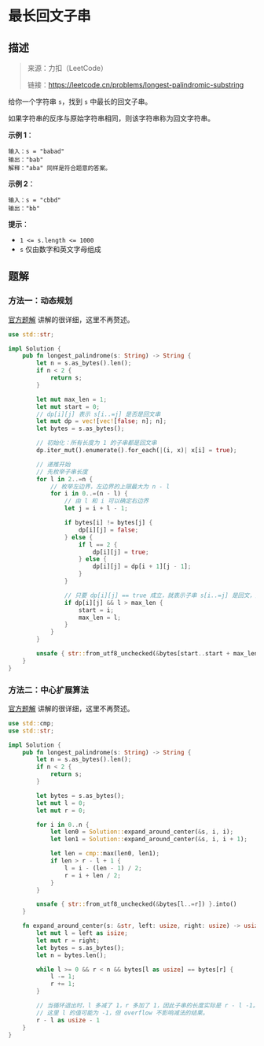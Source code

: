 # 最长回文子串

## 描述

> 来源：力扣（LeetCode）
>
> 链接：<https://leetcode.cn/problems/longest-palindromic-substring>

给你一个字符串 `s`，找到 `s` 中最长的回文子串。

如果字符串的反序与原始字符串相同，则该字符串称为回文字符串。

**示例 1**：

```text
输入：s = "babad"
输出："bab"
解释："aba" 同样是符合题意的答案。
```

**示例 2**：

```text
输入：s = "cbbd"
输出："bb"
```

**提示**：

- `1 <= s.length <= 1000`
- `s` 仅由数字和英文字母组成

## 题解

### 方法一：动态规划

[官方题解][1] 讲解的很详细，这里不再赘述。

```rust
use std::str;

impl Solution {
    pub fn longest_palindrome(s: String) -> String {
        let n = s.as_bytes().len();
        if n < 2 {
            return s;
        }

        let mut max_len = 1;
        let mut start = 0;
        // dp[i][j] 表示 s[i..=j] 是否是回文串
        let mut dp = vec![vec![false; n]; n];
        let bytes = s.as_bytes();

        // 初始化：所有长度为 1 的子串都是回文串
        dp.iter_mut().enumerate().for_each(|(i, x)| x[i] = true);

        // 递推开始
        // 先枚举子串长度
        for l in 2..=n {
            // 枚举左边界，左边界的上限最大为 n - l
            for i in 0..=(n - l) {
                // 由 l 和 i 可以确定右边界
                let j = i + l - 1;

                if bytes[i] != bytes[j] {
                    dp[i][j] = false;
                } else {
                    if l == 2 {
                        dp[i][j] = true;
                    } else {
                        dp[i][j] = dp[i + 1][j - 1];
                    }
                }

                // 只要 dp[i][j] == true 成立，就表示子串 s[i..=j] 是回文，此时记录回文长度和起始位置
                if dp[i][j] && l > max_len {
                    start = i;
                    max_len = l;
                }
            }
        }

        unsafe { str::from_utf8_unchecked(&bytes[start..start + max_len]) }.into()
    }
}
```

### 方法二：中心扩展算法

[官方题解][1] 讲解的很详细，这里不再赘述。

```rust
use std::cmp;
use std::str;

impl Solution {
    pub fn longest_palindrome(s: String) -> String {
        let n = s.as_bytes().len();
        if n < 2 {
            return s;
        }

        let bytes = s.as_bytes();
        let mut l = 0;
        let mut r = 0;

        for i in 0..n {
            let len0 = Solution::expand_around_center(&s, i, i);
            let len1 = Solution::expand_around_center(&s, i, i + 1);

            let len = cmp::max(len0, len1);
            if len > r - l + 1 {
                l = i - (len - 1) / 2;
                r = i + len / 2;
            }
        }

        unsafe { str::from_utf8_unchecked(&bytes[l..=r]) }.into()
    }

    fn expand_around_center(s: &str, left: usize, right: usize) -> usize {
        let mut l = left as isize;
        let mut r = right;
        let bytes = s.as_bytes();
        let n = bytes.len();

        while l >= 0 && r < n && bytes[l as usize] == bytes[r] {
            l -= 1;
            r += 1;
        }

        // 当循环退出时，l 多减了 1，r 多加了 1，因此子串的长度实际是 r - l -1。
        // 这里 l 的值可能为 -1，但 overflow 不影响减法的结果。
        r - l as usize - 1
    }
}
```

[1]: https://leetcode.cn/problems/longest-palindromic-substring/solution/zui-chang-hui-wen-zi-chuan-by-leetcode-solution/
